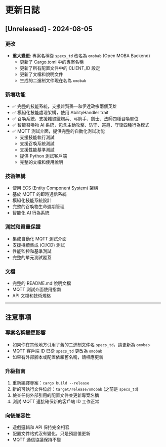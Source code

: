 # 更新日誌

## [Unreleased] - 2024-08-05

### 更改
- **重大變更**: 專案名稱從 `specs_td` 改名為 `omobab` (Open MOBA Backend)
  - 更新了 Cargo.toml 中的專案名稱
  - 更新了所有配置文件中的 CLIENT_ID 設定
  - 更新了文檔和說明文件
  - 生成的二進制文件現在名為 `omobab`

### 新增功能
- ✅ 完整的技能系統，支援雜賀孫一和伊達政宗兩個英雄
- ✅ 模組化技能處理架構，使用 AbilityHandler trait
- ✅ 召喚系統，支援雜賀鐵炮兵、弓箭手、劍士、法師四種召喚單位
- ✅ 智能召喚物 AI 系統，包含主動攻擊、防守、巡邏、守衛四種行為模式
- ✅ MQTT 測試介面，提供完整的自動化測試功能
  - 支援技能執行測試
  - 支援召喚系統測試
  - 支援性能基準測試
  - 提供 Python 測試客戶端
  - 完整的文檔和使用說明

### 技術架構
- 使用 ECS (Entity Component System) 架構
- 基於 MQTT 的即時通信系統
- 模組化技能系統設計
- 完整的召喚物生命週期管理
- 智能化 AI 行為系統

### 測試和質量保證
- 集成自動化 MQTT 測試介面
- 支援持續集成 (CI/CD) 測試
- 性能監控和基準測試
- 完整的單元測試覆蓋

### 文檔
- 完整的 README.md 說明文檔
- MQTT 測試介面使用指南
- API 文檔和技術規格

---

## 注意事項

### 專案名稱變更影響
- 如果你在其他地方引用了舊的二進制文件名 `specs_td`，請更新為 `omobab`
- MQTT 客戶端 ID 已從 `specs_td` 更改為 `omobab`
- 如果有外部腳本或配置依賴舊名稱，請相應更新

### 升級指南
1. 重新編譯專案：`cargo build --release`
2. 新的可執行文件位於：`target/release/omobab` (之前是 `specs_td`)
3. 檢查任何外部引用的配置文件並更新專案名稱
4. 測試 MQTT 連接確保新的客戶端 ID 工作正常

### 向後兼容性
- 遊戲邏輯和 API 保持完全相容
- 配置文件格式沒有變化，只是預設值更新
- MQTT 通信協議保持不變